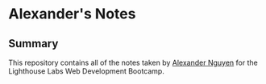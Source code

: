 # Alexander's Notes

## Summary 


This repository contains all of the notes taken by [Alexander Nguyen](https://github.com/Cernuie) for the Lighthouse Labs Web Development Bootcamp. 

